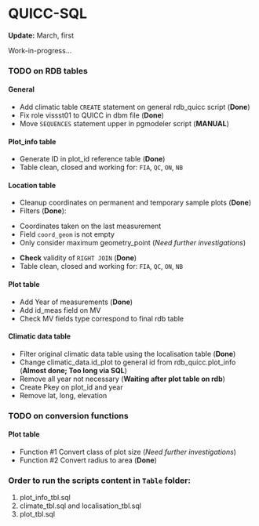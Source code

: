 QUICC-SQL
=========
**Update:** March, first

Work-in-progress...

### TODO on RDB tables

#### General

- Add climatic table `CREATE` statement on general rdb_quicc script (**Done**)
- Fix role vissst01 to QUICC in dbm file (**Done**)
- Move `SEQUENCES` statement upper in pgmodeler script (**MANUAL**) 

#### Plot_info table

- Generate ID in plot_id reference table (**Done**)
- Table clean, closed and working for: `FIA`, `QC`, `ON`, `NB`

#### Location table

- Cleanup coordinates on permanent and temporary sample plots  (**Done**)
- Filters (**Done**): 
 * Coordinates taken on the last measurement
 * Field `coord_geom` is not empty
 * Only consider maximum geometry_point (*Need further investigations*)
- **Check** validity of `RIGHT JOIN` (**Done**)
- Table clean, closed and working for: `FIA`, `QC`, `ON`, `NB`

#### Plot table 

- Add Year of measurements (**Done**)
- Add id_meas field on MV
- Check MV fields type correspond to final rdb table 

#### Climatic data table 

- Filter original climatic data table using the localisation table (**Done**)
- Change climatic_data.id_plot to general id from rdb_quicc.plot_info (**Almost done; Too long via SQL**)
- Remove all year not necessary (**Waiting after plot table on rdb**)
- Create Pkey on plot_id and year
- Remove lat, long, elevation

### TODO on conversion functions

#### Plot table

- Function #1 Convert class of plot size (*Need further investigations*)
- Function #2 Convert radius to area (**Done**)

### Order to run the scripts content in `Table` folder:

1. plot_info_tbl.sql
2. climate_tbl.sql and localisation_tbl.sql
3. plot_tbl.sql
